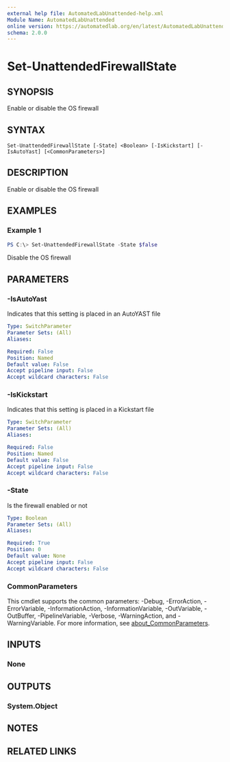 ```yaml
---
external help file: AutomatedLabUnattended-help.xml
Module Name: AutomatedLabUnattended
online version: https://automatedlab.org/en/latest/AutomatedLabUnattended/en-us/Set-UnattendedFirewallState
schema: 2.0.0
---
```


# Set-UnattendedFirewallState

## SYNOPSIS
Enable or disable the OS firewall

## SYNTAX

```
Set-UnattendedFirewallState [-State] <Boolean> [-IsKickstart] [-IsAutoYast] [<CommonParameters>]
```

## DESCRIPTION
Enable or disable the OS firewall

## EXAMPLES

### Example 1
```powershell
PS C:\> Set-UnattendedFirewallState -State $false
```

Disable the OS firewall

## PARAMETERS

### -IsAutoYast
Indicates that this setting is placed in an AutoYAST file

```yaml
Type: SwitchParameter
Parameter Sets: (All)
Aliases:

Required: False
Position: Named
Default value: False
Accept pipeline input: False
Accept wildcard characters: False
```

### -IsKickstart
Indicates that this setting is placed in a Kickstart file

```yaml
Type: SwitchParameter
Parameter Sets: (All)
Aliases:

Required: False
Position: Named
Default value: False
Accept pipeline input: False
Accept wildcard characters: False
```

### -State
Is the firewall enabled or not

```yaml
Type: Boolean
Parameter Sets: (All)
Aliases:

Required: True
Position: 0
Default value: None
Accept pipeline input: False
Accept wildcard characters: False
```

### CommonParameters
This cmdlet supports the common parameters: -Debug, -ErrorAction, -ErrorVariable, -InformationAction, -InformationVariable, -OutVariable, -OutBuffer, -PipelineVariable, -Verbose, -WarningAction, and -WarningVariable. For more information, see [about_CommonParameters](http://go.microsoft.com/fwlink/?LinkID=113216).

## INPUTS

### None
## OUTPUTS

### System.Object
## NOTES

## RELATED LINKS

